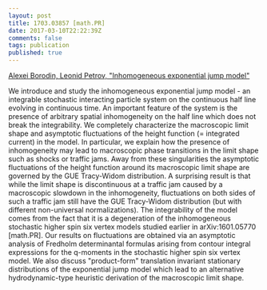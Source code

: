 ```yaml
---
layout: post
title: 1703.03857 [math.PR]
date: 2017-03-10T22:22:39Z
comments: false
tags: publication
published: true
---
```


[Alexei Borodin, Leonid Petrov, "Inhomogeneous exponential jump model"](http://arxiv.org/abs/1703.03857v1)

<!--more-->

We introduce and study the inhomogeneous exponential jump model - an
integrable stochastic interacting particle system on the continuous half line
evolving in continuous time. An important feature of the system is the presence
of arbitrary spatial inhomogeneity on the half line which does not break the
integrability. We completely characterize the macroscopic limit shape and
asymptotic fluctuations of the height function (= integrated current) in the
model. In particular, we explain how the presence of inhomogeneity may lead to
macroscopic phase transitions in the limit shape such as shocks or traffic
jams. Away from these singularities the asymptotic fluctuations of the height
function around its macroscopic limit shape are governed by the GUE Tracy-Widom
distribution. A surprising result is that while the limit shape is
discontinuous at a traffic jam caused by a macroscopic slowdown in the
inhomogeneity, fluctuations on both sides of such a traffic jam still have the
GUE Tracy-Widom distribution (but with different non-universal normalizations).
  The integrability of the model comes from the fact that it is a degeneration
of the inhomogeneous stochastic higher spin six vertex models studied earlier
in arXiv:1601.05770 [math.PR]. Our results on fluctuations are obtained via an
asymptotic analysis of Fredholm determinantal formulas arising from contour
integral expressions for the q-moments in the stochastic higher spin six vertex
model. We also discuss "product-form" translation invariant stationary
distributions of the exponential jump model which lead to an alternative
hydrodynamic-type heuristic derivation of the macroscopic limit shape.
